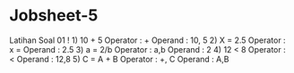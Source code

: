 # Jobsheet-5
Latihan Soal 01
! 1)	10 + 5 
Operator : +
Operand : 10, 5
2)	X = 2.5
Operator : x =
Operand : 2.5
3)	a = 2/b
Operator : a,b
Operand : 2
4)	12 < 8
Operator : <
Operand : 12,8
5)	C = A + B
Operator : +, C
Operand : A,B
